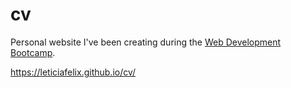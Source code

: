 # cv

Personal website I've been creating during the [Web Development Bootcamp](https://www.udemy.com/course/the-complete-web-development-bootcamp/).

https://leticiafelix.github.io/cv/
